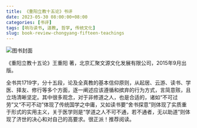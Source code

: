 ```yaml
---
title: 《重阳立教十五论》书评
date: 2023-05-30 08:00:00+08:00
categories: [书评]
tags: [响马读书, 道教, 哲学, 传统文化]
slug: book-review-chongyang-fifteen-teachings
---
```


<div class="p-3 text-center">
  <img class="img-fluid" src="/uploads/2023/0530/book-cover.png" alt="图书封面" style="max-width:400px; max-height:400px;">
</div>

《重阳立教十五论》王重阳 著，北京汇聚文源文化发展有限公司，2015年9月出版。

全书共1719字，分十五段，论及全真教的基本信仰原则，从起居、云游、读书、学医、择友、修行等多个方面，逐一阐述应该遵循和摈弃的行为方式，言简意赅，且立场清晰坚定。其中很多观念，对于非修道之人，也是合适的，诸如“不可过劳”又“不可不动”体现了传统国学之中庸，又如读书要“舍书探意”则体现了实质重于形式的实用主义，关于医学则是“学道之人不可不通，若不通者，无以助道”则体现了济世的决心和对自己的高要求。很正派！推荐阅读。

